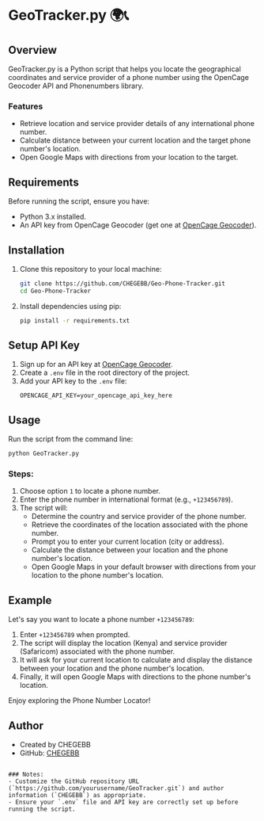 # GeoTracker.py 🌍📞

## Overview
GeoTracker.py is a Python script that helps you locate the geographical coordinates and service provider of a phone number using the OpenCage Geocoder API and Phonenumbers library.

### Features
- Retrieve location and service provider details of any international phone number.
- Calculate distance between your current location and the target phone number's location.
- Open Google Maps with directions from your location to the target.

## Requirements
Before running the script, ensure you have:
- Python 3.x installed.
- An API key from OpenCage Geocoder (get one at [OpenCage Geocoder](https://opencagedata.com/)).

## Installation
1. Clone this repository to your local machine:
   ```bash
   git clone https://github.com/CHEGEBB/Geo-Phone-Tracker.git
   cd Geo-Phone-Tracker

2. Install dependencies using pip:
   ```bash
   pip install -r requirements.txt
   ```

## Setup API Key
1. Sign up for an API key at [OpenCage Geocoder](https://opencagedata.com/).
2. Create a `.env` file in the root directory of the project.
3. Add your API key to the `.env` file:
   ```
   OPENCAGE_API_KEY=your_opencage_api_key_here
   ```

## Usage
Run the script from the command line:
```bash
python GeoTracker.py
```

### Steps:
1. Choose option `1` to locate a phone number.
2. Enter the phone number in international format (e.g., `+123456789`).
3. The script will:
   - Determine the country and service provider of the phone number.
   - Retrieve the coordinates of the location associated with the phone number.
   - Prompt you to enter your current location (city or address).
   - Calculate the distance between your location and the phone number's location.
   - Open Google Maps in your default browser with directions from your location to the phone number's location.

## Example
Let's say you want to locate a phone number `+123456789`:

1. Enter `+123456789` when prompted.
2. The script will display the location (Kenya) and service provider (Safaricom) associated with the phone number.
3. It will ask for your current location to calculate and display the distance between your location and the phone number's location.
4. Finally, it will open Google Maps with directions to the phone number's location.

Enjoy exploring the Phone Number Locator!

## Author
- Created by CHEGEBB
- GitHub: [CHEGEBB](https://github.com/CHEGEBB)

```

### Notes:
- Customize the GitHub repository URL (`https://github.com/yourusername/GeoTracker.git`) and author information (`CHEGEBB`) as appropriate.
- Ensure your `.env` file and API key are correctly set up before running the script.

